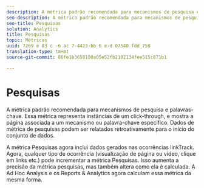 ```yaml
---
description: A métrica padrão recomendada para mecanismos de pesquisa e palavras-chave. Essa métrica representa instâncias de um click-through, e mostra a página associada a um mecanismo ou palavra-chave específico. Dados de métrica de pesquisas podem ser relatados retroativamente para o início do conjunto de dados.
seo-description: A métrica padrão recomendada para mecanismos de pesquisa e palavras-chave. Essa métrica representa instâncias de um click-through, e mostra a página associada a um mecanismo ou palavra-chave específico. Dados de métrica de pesquisas podem ser relatados retroativamente para o início do conjunto de dados.
seo-title: Pesquisas
solution: Analytics
title: Pesquisas
topic: Métricas
uuid: 7269 e 83 c -6 ac 7-4423-bb 6 e-d 07540 fdd 750
translation-type: tm+mt
source-git-commit: 86fe1b3650100a05e52fb2102134fee515c871b1

---
```



# Pesquisas

A métrica padrão recomendada para mecanismos de pesquisa e palavras-chave. Essa métrica representa instâncias de um click-through, e mostra a página associada a um mecanismo ou palavra-chave específico. Dados de métrica de pesquisas podem ser relatados retroativamente para o início do conjunto de dados.

A métrica Pesquisas agora inclui dados gerados nas ocorrências linkTrack. Agora, qualquer tipo de ocorrência (visualização de página ou vídeo, clique em links etc.) pode incrementar a métrica Pesquisas. Isso aumenta a precisão da métrica pesquisas, mas também altera como ela é calculada. A Ad Hoc Analysis e os Reports &amp; Analytics agora calculam essa métrica da mesma forma.
